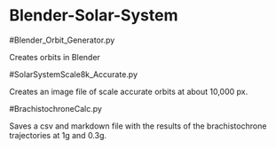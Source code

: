 # Blender-Solar-System

#Blender_Orbit_Generator.py

Creates orbits in Blender

#SolarSystemScale8k_Accurate.py

Creates an image file of scale accurate orbits at about 10,000 px.

#BrachistochroneCalc.py

Saves a csv and markdown file with the results of the brachistochrone trajectories at 1g and 0.3g.


